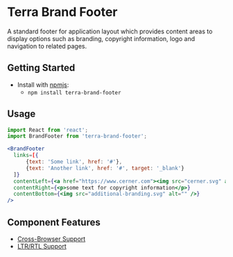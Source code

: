 # Terra Brand Footer

A standard footer for application layout which provides content areas to display options such as branding, copyright information, logo and navigation to related pages.

## Getting Started

- Install with [npmjs](https://www.npmjs.com):
  - `npm install terra-brand-footer`

## Usage

```jsx
import React from 'react';
import BrandFooter from 'terra-brand-footer';

<BrandFooter
  links=[{
      {text: 'Some link', href: '#'},
      {text: 'Another link', href: '#', target: '_blank'}
  ]}
  contentLeft={<a href="https://www.cerner.com"><img src="cerner.svg" alt="Cerner" /></a>}
  contentRight={<p>some text for copyright information</p>}
  contentBottom={<img src="additional-branding.svg" alt="" />}
/>
```

## Component Features

 * [Cross-Browser Support](https://github.com/cerner/terra-core/wiki/Component-Features#cross-browser-support)
 * [LTR/RTL Support](https://github.com/cerner/terra-core/wiki/Component-Features#ltr--rtl-support)
